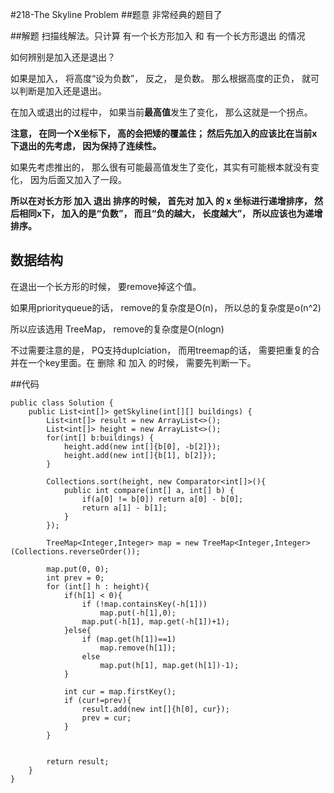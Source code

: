 #218-The Skyline Problem
##题意
非常经典的题目了

##解题
扫描线解法。只计算 有一个长方形加入 和 有一个长方形退出 的情况

如何辨别是加入还是退出？

如果是加入， 将高度“设为负数”， 反之， 是负数。 那么根据高度的正负， 就可以判断是加入还是退出。

在加入或退出的过程中， 如果当前**最高值**发生了变化， 那么这就是一个拐点。

**注意， 在同一个X坐标下， 高的会把矮的覆盖住； 然后先加入的应该比在当前x下退出的先考虑， 因为保持了连续性。**

如果先考虑推出的， 那么很有可能最高值发生了变化，其实有可能根本就没有变化， 因为后面又加入了一段。

**所以在对长方形 加入 退出 排序的时候， 首先对 加入 的 x 坐标进行递增排序， 然后相同x下， 加入的是“负数”， 而且“负的越大， 长度越大”， 所以应该也为递增排序。**

## 数据结构
在退出一个长方形的时候， 要remove掉这个值。

如果用priorityqueue的话， remove的复杂度是O(n)， 所以总的复杂度是o(n^2)

所以应该选用 TreeMap， remove的复杂度是O(nlogn)

不过需要注意的是， PQ支持duplciation， 而用treemap的话， 需要把重复的合并在一个key里面。在 删除 和 加入 的时候， 需要先判断一下。

##代码
```
public class Solution {
    public List<int[]> getSkyline(int[][] buildings) {
        List<int[]> result = new ArrayList<>();
        List<int[]> height = new ArrayList<>();
        for(int[] b:buildings) {
            height.add(new int[]{b[0], -b[2]});
            height.add(new int[]{b[1], b[2]});
        }
        
        Collections.sort(height, new Comparator<int[]>(){
            public int compare(int[] a, int[] b) {
                if(a[0] != b[0]) return a[0] - b[0];
                return a[1] - b[1];
            }
        });
        
        TreeMap<Integer,Integer> map = new TreeMap<Integer,Integer>(Collections.reverseOrder());
        
        map.put(0, 0);
        int prev = 0;
        for (int[] h : height){
            if(h[1] < 0){
                if (!map.containsKey(-h[1]))
                    map.put(-h[1],0);
                map.put(-h[1], map.get(-h[1])+1);
            }else{
                if (map.get(h[1])==1)
                    map.remove(h[1]);
                else
                    map.put(h[1], map.get(h[1])-1);
            }
            
            int cur = map.firstKey();
            if (cur!=prev){
                result.add(new int[]{h[0], cur});
                prev = cur;
            }
        }
        

        return result;
    }
}
```
